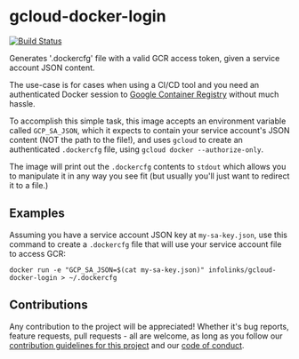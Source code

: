 # gcloud-docker-login

[![Build Status](https://travis-ci.org/infolinks/gcloud-docker-login.svg?branch=master)](https://travis-ci.org/infolinks/gcloud-docker-login)

Generates '.dockercfg' file with a valid GCR access token, given a
service account JSON content.

The use-case is for cases when using a CI/CD tool and you need an
authenticated Docker session to [Google Container Registry](https://cloud.google.com/container-registry/)
without much hassle.

To accomplish this simple task, this image accepts an environment
variable called `GCP_SA_JSON`, which it expects to contain your service
account's JSON content (NOT the path to the file!), and uses `gcloud` to
create an authenticated `.dockercfg` file, using
`gcloud docker --authorize-only`.

The image will print out the `.dockercfg` contents to `stdout` which
allows you to manipulate it in any way you see fit (but usually you'll
just want to redirect it to a file.)

## Examples

Assuming you have a service account JSON key at `my-sa-key.json`, use
this command to create a `.dockercfg` file that will use your service
account file to access GCR:

    docker run -e "GCP_SA_JSON=$(cat my-sa-key.json)" infolinks/gcloud-docker-login > ~/.dockercfg

## Contributions

Any contribution to the project will be appreciated! Whether it's bug reports, feature requests, pull requests - all are welcome, as long as you follow our [contribution guidelines for this project](CONTRIBUTING.md) and our [code of conduct](CODE_OF_CONDUCT.md).
